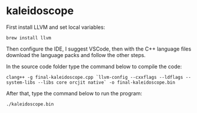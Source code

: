 # kaleidoscope

First install LLVM and set local variables:
```
brew install llvm
```

Then configure the IDE, I suggest VSCode, then with the C++ language files download the language packs and follow the other steps.

In the source code folder type the command below to compile the code:

```
clang++ -g final-kaleidoscope.cpp `llvm-config --cxxflags --ldflags --system-libs --libs core orcjit native` -o final-kaleidoscope.bin
```

After that, type the command below to run the program:
```
./kaleidoscope.bin
```
